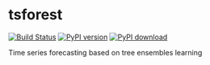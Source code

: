 # tsforest

[![Build Status][travis-image]][travis-url]  [![PyPI version][pypi-image]][pypi-url]  [![PyPI download][download-image]][pypi-url]


Time series forecasting based on tree ensembles learning


[travis-image]: https://travis-ci.org/mavillan/tsforest.svg?branch=master
[travis-url]: https://travis-ci.org/mavillan/tsforest
[pypi-image]: http://img.shields.io/pypi/v/tsforest.svg
[download-image]: http://img.shields.io/pypi/dm/tsforest.svg
[pypi-url]: https://pypi.org/project/tsforest/
